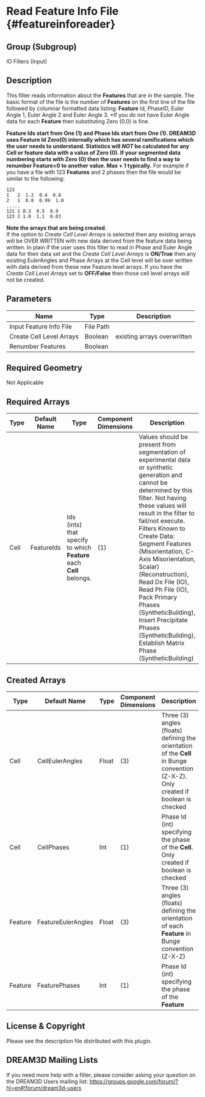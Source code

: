Read Feature Info File {#featureinforeader}
======
## Group (Subgroup) ##
IO Filters (Input)

## Description ##
This filter reads information about the **Features** that are in the sample. The
 basic format of the file is the number of **Features** on the first line of the file followed by
 columnar formatted data listing: **Feature** Id, PhaseID, Euler Angle 1, Euler Angle 2 and Euler Angle 3.
 *If you do not have Euler Angle data for each **Feature** then substituting Zero (0.0) is fine.<br/>

__**Feature** Ids start from One (1) and Phase Ids start from One (1).
DREAM3D uses **Feature** Id Zero(0) internally which has several ramifications which the user needs to understand. Statistics
will _NOT_ be calculated for any **Cell** or feature data with a value of Zero (0). If your segmented data numbering
starts with Zero (0) then the user needs to find a way to renumber **Feature**=0 to another value. Max + 1 typically.__
For example if you have a file with 123 **Features** and 2 phases then the file would be similar to the following: 

    123
    1   2  1.2  0.4  0.8
    2   1  0.8  0.99  1.0
    .....
    121 1 0.3  0.5  0.9
    123 2 1.0  1.1  0.03

__Note the arrays that are being created__. <br>
If the option to _Create Cell Level Arrays_ is selected then any existing
 arrays will be OVER WRITTEN with new data derived from the feature data being written. In plain if the user uses this filter
 to read in Phase and Euler Angle data for their data set and the _Create Cell Level Arrays_ is __ON/True__ then
 any existing EulerAngles and Phase Arrays at the Cell level will be over written with data derived from these new Feature
 level arrays. If you have the _Create Cell Level Arrays_ set to __OFF/False__ then those cell level arrays will
 not be created.


## Parameters ##

| Name | Type | Description |
|------|------|-------------|
| Input Feature Info File | File Path |  |
| Create Cell Level Arrays | Boolean | existing arrays overwritten  |
| Renumber Features | Boolean |  |

## Required Geometry ##
Not Applicable

## Required Arrays ##

| Type | Default Name | Type | Component Dimensions | Description |
|------|--------------|-------------|---------|-----|
| Cell | FeatureIds | Ids (ints) that specify to which **Feature** each **Cell** belongs.| (1) | Values should be present from segmentation of experimental data or synthetic generation and cannot be determined by this filter. Not having these values will result in the filter to fail/not execute. Filters Known to Create Data: Segment Features (Misorientation, C-Axis Misorientation, Scalar) (Reconstruction), Read Dx File (IO), Read Ph File (IO), Pack Primary Phases (SyntheticBuilding), Insert Precipitate Phases (SyntheticBuilding), Establish Matrix Phase (SyntheticBuilding)

## Created Arrays ##

| Type | Default Name | Type | Component Dimensions | Description |
|------|--------------|-------------|---------|----------|
| Cell | CellEulerAngles | Float | (3)  |Three (3) angles (floats) defining the orientation of the **Cell** in Bunge convention (Z-X-Z). Only created if boolean is checked |
| Cell | CellPhases | Int | (1) | Phase Id (int) specifying the phase of the **Cell**. Only created if boolean is checked |
| Feature | FeatureEulerAngles | Float | (3) | Three (3) angles (floats) defining the orientation of each **Feature** in Bunge convention (Z-X-Z) |
| Feature | FeaturePhases | Int | (1) | Phase Id (int) specifying the phase of the **Feature** |


## License & Copyright ##

Please see the description file distributed with this plugin.

## DREAM3D Mailing Lists ##

If you need more help with a filter, please consider asking your question on the DREAM3D Users mailing list:
https://groups.google.com/forum/?hl=en#!forum/dream3d-users


